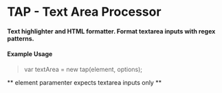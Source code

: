 # TAP - Text Area Processor 
#### Text highlighter and HTML formatter. Format textarea inputs with regex patterns.

#### Example Usage

> var textArea = new tap(element, options);

** element paramenter expects textarea inputs only **
